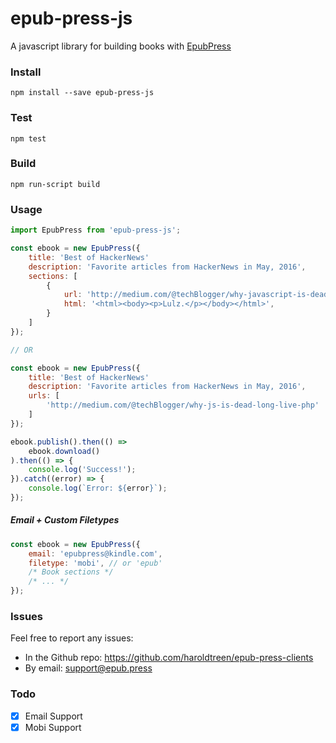 # epub-press-js

A javascript library for building books with [EpubPress](https://epub.press)

### Install

```
npm install --save epub-press-js
```

### Test

```
npm test
```

### Build

```
npm run-script build
```

### Usage

```js
import EpubPress from 'epub-press-js';

const ebook = new EpubPress({
    title: 'Best of HackerNews'
    description: 'Favorite articles from HackerNews in May, 2016',
    sections: [
        {
            url: 'http://medium.com/@techBlogger/why-javascript-is-dead-long-live-php',
            html: '<html><body><p>Lulz.</p></body></html>',
        }
    ]
});

// OR

const ebook = new EpubPress({
    title: 'Best of HackerNews'
    description: 'Favorite articles from HackerNews in May, 2016',
    urls: [
        'http://medium.com/@techBlogger/why-js-is-dead-long-live-php'
    ]
});

ebook.publish().then(() =>
    ebook.download()
).then(() => {
    console.log('Success!');
}).catch((error) => {
    console.log(`Error: ${error}`);
});
```

##### Email + Custom Filetypes

```js
const ebook = new EpubPress({
    email: 'epubpress@kindle.com',
    filetype: 'mobi', // or 'epub'
    /* Book sections */
    /* ... */
});
```

### Issues

Feel free to report any issues:

- In the Github repo: https://github.com/haroldtreen/epub-press-clients
- By email: support@epub.press


### Todo
- [x] Email Support
- [x] Mobi Support
